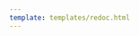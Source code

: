 ```yaml
---
template: templates/redoc.html
---
```


<redoc spec-url="{{base_path}}/apis/organization-apis/restapis/rule-metadata.yaml" theme='{{redoc_theme}}'></redoc>
